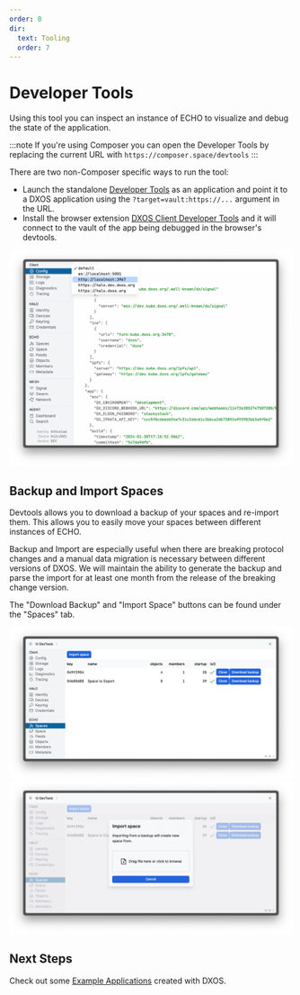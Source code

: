 ```yaml
---
order: 0
dir:
  text: Tooling
  order: 7
---
```


# Developer Tools

Using this tool you can inspect an instance of ECHO to visualize and debug the state of the application.

:::note
If you're using Composer you can open the Developer Tools by replacing the current URL with `https://composer.space/devtools`
:::

There are two non-Composer specific ways to run the tool:

* Launch the standalone [Developer Tools](https://devtools.dxos.org) as an application and point it to a DXOS application using the `?target=vault:https://...` argument in the URL.
* Install the browser extension [DXOS Client Developer Tools](https://chrome.google.com/webstore/detail/dxos-client-developer-too/ioofnlghmmdbmkadofabikgcgjacnnaf) and it will connect to the vault of the app being debugged in the browser's devtools.

![Developer Tools](../../assets/images/inspector.png)

## Backup and Import Spaces

Devtools allows you to download a backup of your spaces and re-import them. This allows you to easily move your spaces between different instances of ECHO.

Backup and Import are especially useful when there are breaking protocol changes and a manual data migration is necessary between different versions of DXOS. We will maintain the ability to generate the backup and parse the import for at least one month from the release of the breaking change version.

The "Download Backup" and "Import Space" buttons can be found under the "Spaces" tab.

![Download Backup](../../assets/images/download-backup.png)
![Import Space](../../assets/images/import-space.png)

## Next Steps

Check out some [Example Applications](../samples.md) created with DXOS.
